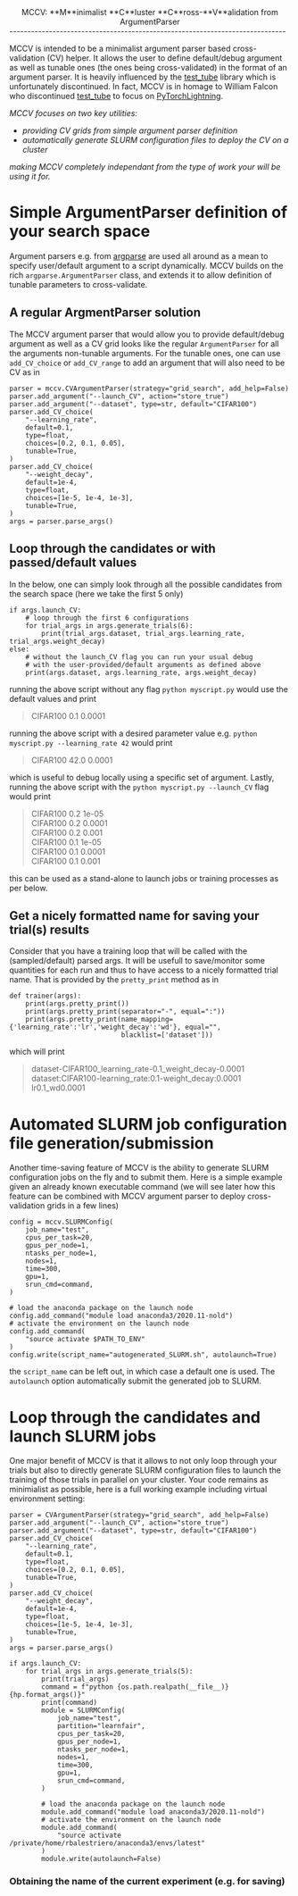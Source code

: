 <center>MCCV: **M**inimalist **C**luster **C**ross-**V**alidation from ArgumentParser</center>
-----------------------------------------------------------------------------

MCCV is intended to be a minimalist argument parser based cross-validation (CV) helper. It allows the user to define default/debug argument as well as tunable ones (the ones being cross-validated) in the format of an argument parser. It is heavily influenced by the [test_tube](https://github.com/williamFalcon/test-tube) library which is unfortunately discontinued. In fact, MCCV is in homage to William Falcon who discontinued [test_tube](https://github.com/williamFalcon/test-tube) to focus on [PyTorchLightning](https://www.pytorchlightning.ai/). 

*MCCV focuses on two key utilities:*

- *providing CV grids from simple argument parser definition*
- *automatically generate SLURM configuration files to deploy the CV on a cluster*

*making MCCV completely independant from the type of work your will be using it for.*

# Simple ArgumentParser definition of your search space


Argument parsers e.g. from [argparse](https://docs.python.org/3/library/argparse.html) are used all around as a mean to specify user/default argument to a script dynamically. MCCV builds on the rich `argparse.ArgumentParser` class, and extends it to allow definition of tunable parameters to cross-validate.


## A regular ArgmentParser solution

The MCCV argument parser that would allow you to provide default/debug argument as well as a CV grid looks like the regular `ArgumentParser` for all the arguments non-tunable arguments. For the tunable ones, one can use `add_CV_choice` or `add_CV_range` to add an argument that will also need to be CV as in
```
parser = mccv.CVArgumentParser(strategy="grid_search", add_help=False)
parser.add_argument("--launch_CV", action="store_true")
parser.add_argument("--dataset", type=str, default="CIFAR100")
parser.add_CV_choice(
    "--learning_rate",
    default=0.1,
    type=float,
    choices=[0.2, 0.1, 0.05],
    tunable=True,
)
parser.add_CV_choice(
    "--weight_decay",
    default=1e-4,
    type=float,
    choices=[1e-5, 1e-4, 1e-3],
    tunable=True,
)
args = parser.parse_args()
```

## Loop through the candidates or with passed/default values

In the below, one can simply look through all the possible candidates from the search space (here we take the first 5 only)
```
if args.launch_CV:
    # loop through the first 6 configurations
    for trial_args in args.generate_trials(6):
        print(trial_args.dataset, trial_args.learning_rate, trial_args.weight_decay)
else:
    # without the launch_CV flag you can run your usual debug
    # with the user-provided/default arguments as defined above
    print(args.dataset, args.learning_rate, args.weight_decay)
```
running the above script without any flag `python myscript.py` would use the default values and print 
> CIFAR100 0.1 0.0001

running the above script with a desired parameter value e.g. `python myscript.py --learning_rate 42` would print
> CIFAR100 42.0 0.0001

which is useful to debug locally using a specific set of argument. Lastly, running the above script with the `python myscript.py --launch_CV` flag would print
> CIFAR100 0.2 1e-05\
> CIFAR100 0.2 0.0001\
> CIFAR100 0.2 0.001\
> CIFAR100 0.1 1e-05\
> CIFAR100 0.1 0.0001\
> CIFAR100 0.1 0.001

this can be used as a stand-alone to launch jobs or training processes as per below. 

## Get a nicely formatted name for saving your trial(s) results

Consider that you have a training loop that will be called with the (sampled/default) parsed args. It will be usefull to save/monitor some quantities for each run and thus to have access to a nicely formatted trial name. That is provided by the `pretty_print` method as in
```
def trainer(args):
    print(args.pretty_print())
    print(args.pretty_print(separator="-", equal=":"))
    print(args.pretty_print(name_mapping={'learning_rate':'lr','weight_decay':'wd'}, equal="",
                            blacklist=['dataset']))
```
which will print 
> dataset-CIFAR100_learning_rate-0.1_weight_decay-0.0001\
> dataset:CIFAR100-learning_rate:0.1-weight_decay:0.0001\
> lr0.1_wd0.0001

# Automated SLURM job configuration file generation/submission
Another time-saving feature of MCCV is the ability to generate SLURM configuration jobs on the fly and to submit them. Here is a simple example given an
already known executable command (we will see later how this feature can be combined with MCCV argument parser to deploy cross-validation grids in a few lines)
```
config = mccv.SLURMConfig(
    job_name="test",
    cpus_per_task=20,
    gpus_per_node=1,
    ntasks_per_node=1,
    nodes=1,
    time=300,
    gpu=1,
    srun_cmd=command,
)

# load the anaconda package on the launch node
config.add_command("module load anaconda3/2020.11-nold")
# activate the environment on the launch node
config.add_command(
    "source activate $PATH_TO_ENV"
)
config.write(script_name="autogenerated_SLURM.sh", autolaunch=True)
```
the `script_name` can be left out, in which case a default one is used. The `autolaunch` option automatically submit the generated job to SLURM.

# Loop through the candidates and launch SLURM jobs
One major benefit of MCCV is that it allows to not only loop through your trials but also to directly generate SLURM configuration files to launch the training of
those trials in parallel on your cluster. Your code remains as minimialist as possible, here is a full working example including virtual environment setting:
```
parser = CVArgumentParser(strategy="grid_search", add_help=False)
parser.add_argument("--launch_CV", action="store_true")
parser.add_argument("--dataset", type=str, default="CIFAR100")
parser.add_CV_choice(
    "--learning_rate",
    default=0.1,
    type=float,
    choices=[0.2, 0.1, 0.05],
    tunable=True,
)
parser.add_CV_choice(
    "--weight_decay",
    default=1e-4,
    type=float,
    choices=[1e-5, 1e-4, 1e-3],
    tunable=True,
)
args = parser.parse_args()

if args.launch_CV:
    for trial_args in args.generate_trials(5):
        print(trial_args)
        command = f"python {os.path.realpath(__file__)} {hp.format_args()}"
        print(command)
        module = SLURMConfig(
            job_name="test",
            partition="learnfair",
            cpus_per_task=20,
            gpus_per_node=1,
            ntasks_per_node=1,
            nodes=1,
            time=300,
            gpu=1,
            srun_cmd=command,
        )

        # load the anaconda package on the launch node
        module.add_command("module load anaconda3/2020.11-nold")
        # activate the environment on the launch node
        module.add_command(
            "source activate /private/home/rbalestriero/anaconda3/envs/latest"
        )
        module.write(autolaunch=False)

```

### Obtaining the name of the current experiment (e.g. for saving)

